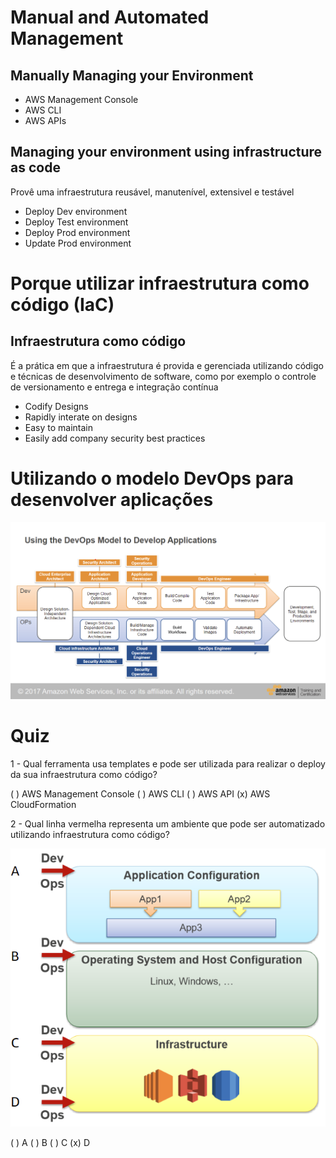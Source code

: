 # Manual and Automated Management

## Manually Managing your Environment

- AWS Management Console
- AWS CLI
- AWS APIs

## Managing your environment using infrastructure as code

Provê uma infraestrutura reusável, manutenível, extensivel e testável

- Deploy Dev environment
- Deploy Test environment
- Deploy Prod environment
- Update Prod environment

# Porque utilizar infraestrutura como código (IaC)

## Infraestrutura como código

É a prática em que a infraestrutura é provida e gerenciada utilizando código e técnicas de desenvolvimento de software, como por exemplo o controle de versionamento e entrega e integração contínua

- Codify Designs
- Rapidly interate on designs
- Easy to maintain
- Easily add company security best practices

# Utilizando o modelo DevOps para desenvolver aplicações

![](images\3_devops_model_to_develop_applications.png)

# Quiz

1 - Qual ferramenta usa templates e pode ser utilizada para realizar o deploy da sua infraestrutura como código?

( ) AWS Management Console
( ) AWS CLI
( ) AWS API
(x) AWS CloudFormation

2 - Qual linha vermelha representa um ambiente que pode ser automatizado utilizando infraestrutura como código?

![](images\3_quiz_2.png)

( ) A
( ) B
( ) C
(x) D